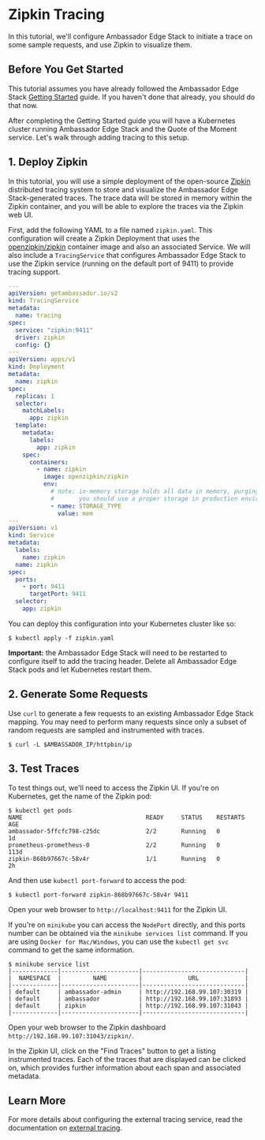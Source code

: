 # Zipkin Tracing

In this tutorial, we'll configure Ambassador Edge Stack to initiate a trace on some sample requests, and use Zipkin to visualize them.

## Before You Get Started

This tutorial assumes you have already followed the Ambassador Edge Stack [Getting Started](../tutorials/getting-started) guide. If you haven't done that already, you should do that now.

After completing the Getting Started guide you will have a Kubernetes cluster running Ambassador Edge Stack and the Quote of the Moment service. Let's walk through adding tracing to this setup.

## 1. Deploy Zipkin

In this tutorial, you will use a simple deployment of the open-source [Zipkin](https://zipkin.io/) distributed tracing system to store and visualize the Ambassador Edge Stack-generated traces. The trace data will be stored in memory within the Zipkin container, and you will be able to explore the traces via the Zipkin web UI.

First, add the following YAML to a file named `zipkin.yaml`. This configuration will create a Zipkin Deployment that uses the [openzipkin/zipkin](https://hub.docker.com/r/openzipkin/zipkin/) container image and also an associated Service. We will also include a `TracingService` that configures Ambassador Edge Stack to use the Zipkin service (running on the default port of 9411) to provide tracing support.

```yaml
---
apiVersion: getambassador.io/v2
kind: TracingService
metadata:
  name: tracing
spec:
  service: "zipkin:9411"
  driver: zipkin
  config: {}
---
apiVersion: apps/v1
kind: Deployment
metadata:
  name: zipkin
spec:
  replicas: 1
  selector:
    matchLabels:
      app: zipkin
  template:
    metadata:
      labels:
        app: zipkin
    spec:
      containers:
        - name: zipkin
          image: openzipkin/zipkin
          env:
            # note: in-memory storage holds all data in memory, purging older data upon a span limit.
            #       you should use a proper storage in production environments
            - name: STORAGE_TYPE
              value: mem
---
apiVersion: v1
kind: Service
metadata:
  labels:
    name: zipkin
  name: zipkin
spec:
  ports:
    - port: 9411
      targetPort: 9411
  selector:
    app: zipkin
```

You can deploy this configuration into your Kubernetes cluster like so:

```shell
$ kubectl apply -f zipkin.yaml
```

**Important:** the Ambassador Edge Stack will need to be restarted to configure itself to add the tracing header. Delete all Ambassador Edge Stack pods and let Kubernetes restart them.

## 2. Generate Some Requests

Use `curl` to generate a few requests to an existing Ambassador Edge Stack mapping. You may need to perform many requests since only a subset of random requests are sampled and instrumented with traces.

```shell
$ curl -L $AMBASSADOR_IP/httpbin/ip
```

## 3. Test Traces

To test things out, we'll need to access the Zipkin UI. If you're on Kubernetes, get the name of the Zipkin pod:

```shell
$ kubectl get pods
NAME                                   READY     STATUS    RESTARTS   AGE
ambassador-5ffcfc798-c25dc             2/2       Running   0          1d
prometheus-prometheus-0                2/2       Running   0          113d
zipkin-868b97667c-58v4r                1/1       Running   0          2h
```

And then use `kubectl port-forward` to access the pod:

```shell
$ kubectl port-forward zipkin-868b97667c-58v4r 9411
```

Open your web browser to `http://localhost:9411` for the Zipkin UI.

If you're on `minikube` you can access the `NodePort` directly, and this ports number can be obtained via the `minikube services list` command. If you are using `Docker for Mac/Windows`, you can use the `kubectl get svc` command to get the same information.

```shell
$ minikube service list
|-------------|----------------------|-----------------------------|
|  NAMESPACE  |         NAME         |             URL             |
|-------------|----------------------|-----------------------------|
| default     | ambassador-admin     | http://192.168.99.107:30319 |
| default     | ambassador           | http://192.168.99.107:31893 |
| default     | zipkin               | http://192.168.99.107:31043 |
|-------------|----------------------|-----------------------------|
```

Open your web browser to the Zipkin dashboard `http://192.168.99.107:31043/zipkin/`.

In the Zipkin UI, click on the "Find Traces" button to get a listing instrumented traces. Each of the traces that are displayed can be clicked on, which provides further information about each span and associated metadata.

## Learn More

For more details about configuring the external tracing service, read the documentation on [external tracing](../topics/running/services/tracing-service).
